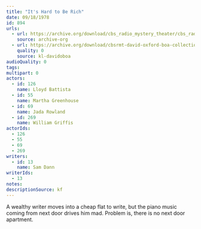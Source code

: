 ```yaml
---
title: "It's Hard to Be Rich"
date: 09/18/1978
id: 894
urls: 
  - url: https://archive.org/download/cbs_radio_mystery_theater/cbs_radio_mystery_theater-0851-0900.zip/cbs_radio_mystery_theater-0851-0900%2Fcbsrmt_0894_its_hard_to_be_rich.mp3
    source: archive-org
  - url: https://archive.org/download/cbsrmt-david-oxford-boa-collection/CBSRMT-780918-0894-It's-Hard-to-Be-Rich-(128-48)_WBBM-JE-{BoA}.mp3
    quality: 0
    source: kl-davidoboa
audioQuality: 0
tags: 
multipart: 0
actors:  
  - id: 126
    name: Lloyd Battista  
  - id: 55
    name: Martha Greenhouse  
  - id: 69
    name: Jada Rowland  
  - id: 269
    name: William Griffis
actorIds:  
  - 126  
  - 55  
  - 69  
  - 269
writers:  
  - id: 13
    name: Sam Dann
writerIds:  
  - 13
notes: 
descriptionSource: kf
---
```

A wealthy writer moves into a cheap flat to write, but the piano music coming from next door drives him mad. Problem is, there is no next door apartment.